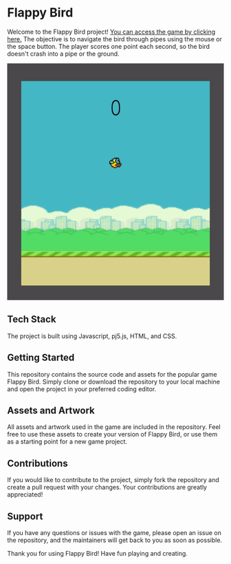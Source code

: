 # Flappy Bird
Welcome to the Flappy Bird project! [You can access the game by clicking here.](https://semawebdev.github.io/flappy-bird) The objective is to navigate the bird through pipes using the mouse or the space button. The player scores one point each second, so the bird doesn't crash into a pipe or the ground.

<p align="center">
<img src="assets/flappy-bird.gif" width="550" height="550" class="center">
</p>

## Tech Stack
The project is built using Javascript, pj5.js, HTML, and CSS. 

## Getting Started
This repository contains the source code and assets for the popular game Flappy Bird. Simply clone or download the repository to your local machine and open the project in your preferred coding editor. 

## Assets and Artwork
All assets and artwork used in the game are included in the repository. Feel free to use these assets to create your version of Flappy Bird, or use them as a starting point for a new game project.

## Contributions
If you would like to contribute to the project, simply fork the repository and create a pull request with your changes. Your contributions are greatly appreciated!

## Support
If you have any questions or issues with the game, please open an issue on the repository, and the maintainers will get back to you as soon as possible.

Thank you for using Flappy Bird! Have fun playing and creating.
